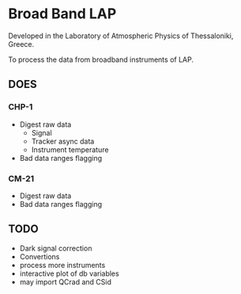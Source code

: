 
# Broad Band LAP

Developed in the Laboratory of Atmospheric Physics of Thessaloniki, Greece.

To process the data from broadband instruments of LAP.

## DOES

### CHP-1

- Digest raw data
  - Signal
  - Tracker async data
  - Instrument temperature
- Bad data ranges flagging


### CM-21

- Digest raw data
- Bad data ranges flagging


## TODO

- Dark signal correction
- Convertions
- process more instruments
- interactive plot of db variables
- may import QCrad and CSid





